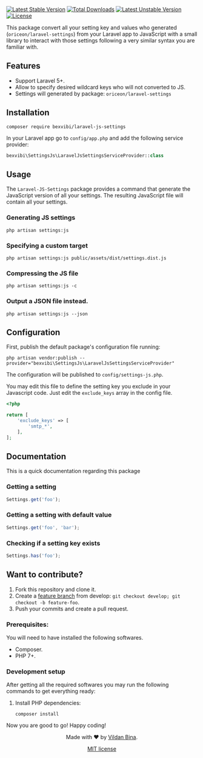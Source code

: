 [![Latest Stable Version](https://poser.pugx.org/bexvibi/laravel-js-settings/v)](//packagist.org/packages/bexvibi/laravel-js-settings) [![Total Downloads](https://poser.pugx.org/bexvibi/laravel-js-settings/downloads)](//packagist.org/packages/bexvibi/laravel-js-settings) [![Latest Unstable Version](https://poser.pugx.org/bexvibi/laravel-js-settings/v/unstable)](//packagist.org/packages/bexvibi/laravel-js-settings) [![License](https://poser.pugx.org/bexvibi/laravel-js-settings/license)](//packagist.org/packages/bexvibi/laravel-js-settings)

This package convert all your setting key and values who generated (`oriceon/laravel-settings`) from your Laravel app to JavaScript with a small library to interact with those settings following a very similar syntax you are familiar with.

## Features

 - Support Laravel 5+.
 - Allow to specify desired wildcard keys who will not converted to JS.
 - Settings will generated by package: `oriceon/laravel-settings`

## Installation

```shell
composer require bexvibi/laravel-js-settings
```

In your Laravel app go to `config/app.php` and add the following service provider:

```php
bexvibi\SettingsJs\LaravelJsSettingsServiceProvider::class
```

## Usage

The `Laravel-JS-Settings` package provides a command that generate the JavaScript version of all your settings. The resulting JavaScript file will contain all your settings.

### Generating JS settings

```shell
php artisan settings:js
```

### Specifying a custom target

```shell
php artisan settings:js public/assets/dist/settings.dist.js
```

### Compressing the JS file

```shell
php artisan settings:js -c
```
 
### Output a JSON file instead.

```shell
php artisan settings:js --json
```

## Configuration

First, publish the default package's configuration file running:

```shell
php artisan vendor:publish --provider="bexvibi\SettingsJs\LaravelJsSettingsServiceProvider"
```

The configuration will be published to `config/settings-js.php`.

You may edit this file to define the setting key  you exclude in your Javascript code. Just edit the `exclude_keys` array in the config file.


```php
<?php

return [
    'exclude_keys' => [
        'smtp_*', 
    ],
];
```
 

## Documentation


This is a quick documentation regarding   this package


### Getting a setting

```js
Settings.get('foo');
```

### Getting a setting with default value

```js
Settings.get('foo', 'bar');
```
 

### Checking if a setting key exists

```js
Settings.has('foo');
```
   
## Want to contribute?

 1. Fork this repository and clone it.
 2. Create a [feature branch](https://guides.github.com/introduction/flow/) from develop: `git checkout develop; git checkout -b feature-foo`.
 3. Push your commits and create a pull request.

### Prerequisites:

You will need to have installed the following softwares.

 - Composer.
 - PHP 7+.

### Development setup

After getting all the required softwares you may run the following commands to get everything ready:

 1. Install PHP dependencies:
    ```shell
    composer install
    ```
 
Now you are good to go! Happy coding!
 

<div align=center>

Made with :heart: by [Vildan Bina](https://github.com/bexvibi).

[MIT license](LICENSE)

</div>
